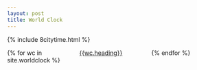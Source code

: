 ```yaml
---
layout: post
title: World Clock
---
```

<style>
  .allLocation{display:grid;gap:10px 0;grid-template-columns:1fr 1fr 1fr}@media (max-width:640px){.allLocation{grid-template-columns:1fr 1fr}}
</style>
{% include 8citytime.html %}
<div class="allLocation">{% for wc in site.worldclock %}
  <a href="{{wc.url}}">{{wc.heading}}</a>{% endfor %}
</div>